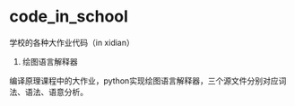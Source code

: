 # code_in_school
学校的各种大作业代码（in xidian）

1. 绘图语言解释器

编译原理课程中的大作业，python实现绘图语言解释器，三个源文件分别对应词法、语法、语意分析。
